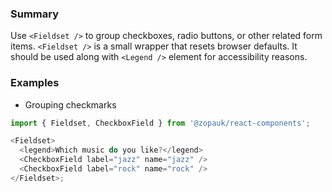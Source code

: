 ### Summary

Use `<Fieldset />` to group checkboxes, radio buttons, or other related form items. `<Fieldset />` is a small wrapper that resets browser defaults.
It should be used along with `<Legend />` element for accessibility reasons.

### Examples

- Grouping checkmarks

```js
import { Fieldset, CheckboxField } from '@zopauk/react-components';

<Fieldset>
  <legend>Which music do you like?</legend>
  <CheckboxField label="jazz" name="jazz" />
  <CheckboxField label="rock" name="rock" />
</Fieldset>;
```
